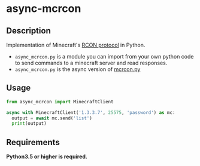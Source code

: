 # async-mcrcon

## Description
Implementation of Minecraft's [RCON protocol](https://wiki.vg/RCON) in Python.

- `async_mcrcon.py` is a module you can import from your own python code to send commands to a minecraft server and read responses.
- `async_mcrcon.py` is the async version of [mcrcon.py](https://github.com/barneygale/MCRcon/blob/master/mcrcon.py)

## Usage
```py
from async_mcrcon import MinecraftClient

async with MinecraftClient('1.3.3.7', 25575, 'password') as mc:
  output = await mc.send('list')
  print(output)
```

## Requirements
**Python3.5 or higher is required.**
